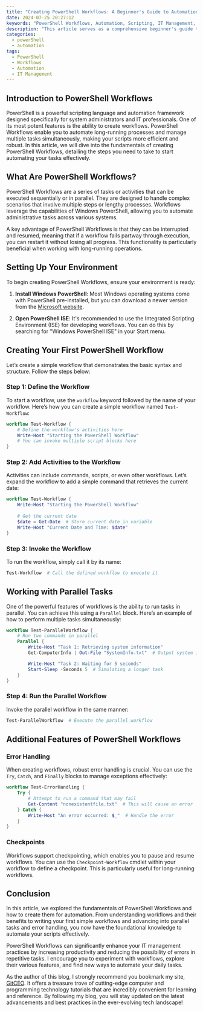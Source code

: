 ```yaml
---
title: "Creating PowerShell Workflows: A Beginner's Guide to Automation"
date: 2024-07-25 20:27:12
keywords: "PowerShell Workflows, Automation, Scripting, IT Management, Windows PowerShell, IT Automation Tutorials"
description: "This article serves as a comprehensive beginner's guide to creating PowerShell Workflows for automation. PowerShell Workflows enable IT professionals to automate complex processes and manage multiple tasks simultaneously, enhancing productivity and reducing errors. In this article, we will cover the fundamentals of PowerShell Workflows, step-by-step instructions to create your first workflow, and extend your understanding with advanced techniques and tips. By the end, you will have the skills needed to automate repetitive tasks and improve your efficiency in IT management using PowerShell Workflows."
categories:
  - powerShell
  - automation
tags:
  - PowerShell
  - Workflows
  - Automation
  - IT Management
---
```


## Introduction to PowerShell Workflows 

PowerShell is a powerful scripting language and automation framework designed specifically for system administrators and IT professionals. One of its most potent features is the ability to create workflows. PowerShell Workflows enable you to automate long-running processes and manage multiple tasks simultaneously, making your scripts more efficient and robust. In this article, we will dive into the fundamentals of creating PowerShell Workflows, detailing the steps you need to take to start automating your tasks effectively. 

<!-- more -->

## What Are PowerShell Workflows?

PowerShell Workflows are a series of tasks or activities that can be executed sequentially or in parallel. They are designed to handle complex scenarios that involve multiple steps or lengthy processes. Workflows leverage the capabilities of Windows PowerShell, allowing you to automate administrative tasks across various systems.

A key advantage of PowerShell Workflows is that they can be interrupted and resumed, meaning that if a workflow fails partway through execution, you can restart it without losing all progress. This functionality is particularly beneficial when working with long-running operations.

## Setting Up Your Environment

To begin creating PowerShell Workflows, ensure your environment is ready:

1. **Install Windows PowerShell**: Most Windows operating systems come with PowerShell pre-installed, but you can download a newer version from the [Microsoft website](https://www.microsoft.com/en-us/p/powershell/9fz0z3f1c2j2).
   
2. **Open PowerShell ISE**: It's recommended to use the Integrated Scripting Environment (ISE) for developing workflows. You can do this by searching for "Windows PowerShell ISE" in your Start menu.

## Creating Your First PowerShell Workflow

Let’s create a simple workflow that demonstrates the basic syntax and structure. Follow the steps below:

### Step 1: Define the Workflow

To start a workflow, use the `workflow` keyword followed by the name of your workflow. Here’s how you can create a simple workflow named `Test-Workflow`:

```powershell
workflow Test-Workflow {
    # Define the workflow's activities here
    Write-Host "Starting the PowerShell Workflow"
    # You can invoke multiple script blocks here
}
```

### Step 2: Add Activities to the Workflow

Activities can include commands, scripts, or even other workflows. Let’s expand the workflow to add a simple command that retrieves the current date:

```powershell
workflow Test-Workflow {
    Write-Host "Starting the PowerShell Workflow"
    
    # Get the current date
    $date = Get-Date  # Store current date in variable
    Write-Host "Current Date and Time: $date"
}
```

### Step 3: Invoke the Workflow

To run the workflow, simply call it by its name:

```powershell
Test-Workflow  # Call the defined workflow to execute it
```

## Working with Parallel Tasks

One of the powerful features of workflows is the ability to run tasks in parallel. You can achieve this using a `Parallel` block. Here’s an example of how to perform multiple tasks simultaneously:

```powershell
workflow Test-ParallelWorkflow {
    # Run two commands in parallel
    Parallel {
        Write-Host "Task 1: Retrieving system information"
        Get-ComputerInfo | Out-File "SystemInfo.txt"  # Output system info to file

        Write-Host "Task 2: Waiting for 5 seconds"
        Start-Sleep -Seconds 5  # Simulating a longer task
    }
}
```

### Step 4: Run the Parallel Workflow

Invoke the parallel workflow in the same manner:

```powershell
Test-ParallelWorkflow  # Execute the parallel workflow
```

## Additional Features of PowerShell Workflows

### Error Handling

When creating workflows, robust error handling is crucial. You can use the `Try`, `Catch`, and `Finally` blocks to manage exceptions effectively:

```powershell
workflow Test-ErrorHandling {
    Try {
        # Attempt to run a command that may fail
        Get-Content "nonexistentfile.txt"  # This will cause an error
    } Catch {
        Write-Host "An error occurred: $_"  # Handle the error
    }
}
```

### Checkpoints

Workflows support checkpointing, which enables you to pause and resume workflows. You can use the `Checkpoint-Workflow` cmdlet within your workflow to define a checkpoint. This is particularly useful for long-running workflows.

## Conclusion

In this article, we explored the fundamentals of PowerShell Workflows and how to create them for automation. From understanding workflows and their benefits to writing your first simple workflows and advancing into parallel tasks and error handling, you now have the foundational knowledge to automate your scripts effectively.

PowerShell Workflows can significantly enhance your IT management practices by increasing productivity and reducing the possibility of errors in repetitive tasks. I encourage you to experiment with workflows, explore their various features, and find new ways to automate your daily tasks.

As the author of this blog, I strongly recommend you bookmark my site, [GitCEO](https://gitceo.com). It offers a treasure trove of cutting-edge computer and programming technology tutorials that are incredibly convenient for learning and reference. By following my blog, you will stay updated on the latest advancements and best practices in the ever-evolving tech landscape!
